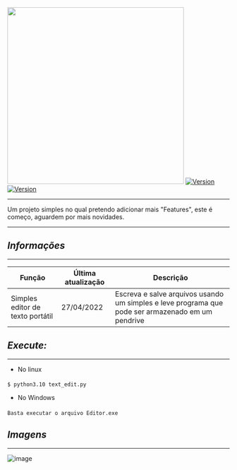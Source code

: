 <img src="https://www.python.org/static/community_logos/python-logo-inkscape.svg" width="400"/>
<a href="https://www.python.org/downloads/release/python-3102/"><img title="Version" src="https://img.shields.io/badge/Python-3.10.4-blue.svg?style=flat-square"></a>
<a href="https://docs.python.org/3/library/tkinter.html"><img title="Version" src="https://img.shields.io/badge/Library-Tkinter-blue.svg?style=flat-square"></a> 

______________________________________________________________________________________________________________________________
 Um projeto simples no qual pretendo adicionar mais "Features", este é começo, aguardem por mais novidades.
______________________________________________________________________________________________________________________________
 
## _Informações_
______________________________________________________________________________________________________________________________

Função |  Última atualização | Descrição
--- | --- | --- 
Simples editor de texto portátil|  27/04/2022 | Escreva e salve arquivos usando um simples e leve programa que pode ser armazenado em um pendrive




 
## _Execute:_
______________________________________________________________________________________________________________________________
* No linux
####
    $ python3.10 text_edit.py
* No Windows
####
    Basta executar o arquivo Editor.exe
    
 
    
## _Imagens_
______________________________________________________________________________________________________________________________
 
![image](https://user-images.githubusercontent.com/62616207/165432230-7a73bc0d-b099-4d08-af9b-d4a6eb4d1c2b.png)



